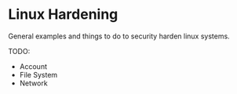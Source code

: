 # Linux Hardening
General examples and things to do to security harden linux systems. 

TODO:
- Account
- File System
- Network 